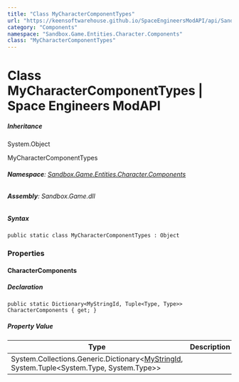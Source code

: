 ```yaml
---
title: "Class MyCharacterComponentTypes"
url: "https://keensoftwarehouse.github.io/SpaceEngineersModAPI/api/Sandbox.Game.Entities.Character.Components.MyCharacterComponentTypes.html"
category: "Components"
namespace: "Sandbox.Game.Entities.Character.Components"
class: "MyCharacterComponentTypes"
---
```


# Class MyCharacterComponentTypes | Space Engineers ModAPI

##### Inheritance

System.Object

MyCharacterComponentTypes

###### **Namespace**: [Sandbox.Game.Entities.Character.Components](https://keensoftwarehouse.github.io/SpaceEngineersModAPI/api/Sandbox.Game.Entities.Character.Components.html)

###### **Assembly**: Sandbox.Game.dll

##### Syntax

```
public static class MyCharacterComponentTypes : Object
```

### Properties

#### CharacterComponents

##### Declaration

```
public static Dictionary<MyStringId, Tuple<Type, Type>> CharacterComponents { get; }
```

##### Property Value

| Type | Description |
| --- | --- |
| System.Collections.Generic.Dictionary<[MyStringId](https://keensoftwarehouse.github.io/SpaceEngineersModAPI/api/VRage.Utils.MyStringId.html), System.Tuple<System.Type, System.Type\>> |     |